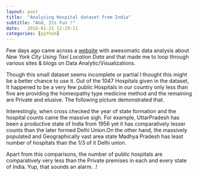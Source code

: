 ```yaml
---
layout: post
title:  "Analysing Hospital dataset from India"
subtitle: "And, Its Fun !"
date:   2016-01-21 12:29:11
categories: [python]
---
```


Few days ago came across a [website](http://minimaxir.com/2015/11/nyc-ggplot2-howto/) with awesomatic data analysis about
*New York City Using Taxi Location Data* 
and that made me to loop through various sites & blogs on Data Analytic/Visualizations.

Though this small dataset seems incomplete or partial I thought this might be a better chance to use it. Out of the 1047 Hospitals given in the dataset, It happened to be a very few public Hospitals in our country only less than five are providing the homeopathy type medicine method and the remaining are Private and elusive. The following picture demonstrated that.

Interestingly, when cross checked the year of state formation and the hospital counts came the massive sigh. For example, UttarPradesh has been a productive state of India from 1956 yet it has comparatively lesser counts than the later formed Delhi Union.On the other hand, the massively populated and Geographically vast area state Madhya Pradesh has least number of hospitals than the 1/3 of it Delhi union.

Apart from this comparisons, the number of public hospitals are comparatively very less than the Private premises in each and every state of India. Yup, that sounds an alarm. .!
